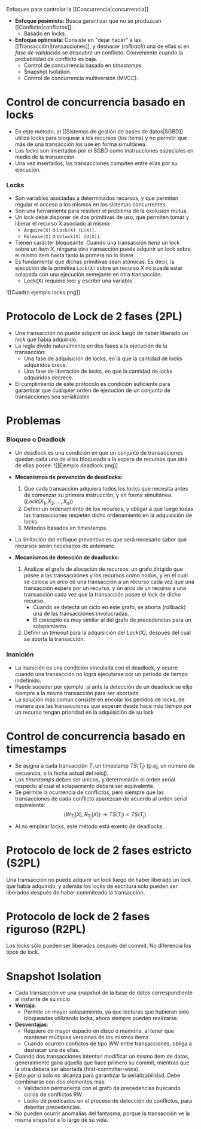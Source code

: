 Enfoques para controlar la [[Concurrencia|concurrencia]].
- **Enfoque pesimista:** Busca garantizar que no se produzcan [[Conflicto|conflictos]].
	- Basado en locks.
- **Enfoque optimista**: Consiste en "dejar hacer" a las [[Transacción|transacciones]], y deshacer (*rollback*) una de ellas si en *fase de validación* se descubre un conflicto. Conveniente cuando la probabilidad de conflicto es baja.
	- Control de concurrencia basado en *timestamps*.
	- Snapshot Isolation.
	- Control de concurrencia multiversión (MVCC).

# Control de concurrencia basado en locks

- En este método, el [[Sistemas de gestión de bases de datos|SGBD]] utiliza locks para bloquear a los recursos (los ítems) y no permitir que más de una transacción los use en forma simultánea. 
- Los *locks* son insertados por el SGBD como instrucciones especiales en medio de la transacción. 
- Una vez insertados, las transacciones compiten entre ellas por su ejecución. 
### Locks
- Son variables asociadas a determinados recursos, y que permiten regular el acceso a los mismos en los sistemas concurrentes. 
- Son una herramienta para resolver el problema de la exclusión mutua. 
- Un lock debe disponer de dos primitivas de uso, que permiten tomar y liberar el recurso *X* asociado al mismo: 
	- `Acquire(X)` ó `Lock(X) (L(X))`. 
	- ``Release(X)`` ó ``Unlock(X) (U(X))``. 
- Tienen carácter bloqueante: Cuando una transacción *tiene* un lock sobre un ítem *X*, ninguna otra transacción puede adquirir un lock sobre el mismo ítem hasta tanto la primera no lo libere. 
- Es fundamental que dichas primitivas sean atómicas. Es decir, la ejecución de la primitiva ``Lock(X)`` sobre un recurso *X* no puede estar solapada con una ejecución semejante en otra transacción. 
	- Lock(X) requiere leer y escribir una variable.

![[Cuadro ejemplo locks.png]]

# Protocolo de Lock de 2 fases (2PL)

- Una transacción no puede adquirir un *lock* luego de haber liberado un *lock* que había adquirido.
- La regla divide naturalmente en dos fases a la ejecución de la transacción:
	- Una fase de adquisición de locks, en la que la cantidad de locks adquiridos crece. 
	- Una fase de liberación de locks, en que la cantidad de locks adquiridos decrece.
- El cumplimiento de este protocolo es condición suficiente para garantizar que cualquier orden de ejecución de un conjunto de transacciones sea serializable

# Problemas

### Bloqueo o Deadlock

- Un deadlock es una condición en que un conjunto de transacciones quedan cada una de ellas bloqueada a la espera de recursos que otra de ellas posee.
![[Ejemplo deadlock.png]]

- **Mecanismos de prevención de deadlocks:** 
	1. Que cada transacción adquiera todos los locks que necesita antes de comenzar su primera instrucción, y en forma simultánea. ($Lock(X_1, X_2, \dots, X_n)$). 
	2. Definir un ordenamiento de los recursos, y obligar a que luego todas las transacciones respeten dicho ordenamiento en la adquisición de locks. 
	3. Métodos basados en timestamps. 
- La limitación del enfoque preventivo es que será necesario saber qué recursos serán necesarios de antemano.

- **Mecanismos de detección de deadlocks:** 
	1. Analizar el grafo de alocación de recursos: un grafo dirigido que posee a las transacciones y los recursos como nodos, y en el cual se coloca un arco de una transacción a un recurso cada vez que una transacción espera por un recurso, y un arco de un recurso a una transacción cada vez que la transacción posee el lock de dicho recurso. 
		- Cuando se detecta un ciclo en este grafo, se aborta (rollback) una de las transacciones involucradas. 
		- El concepto es muy similar al del grafo de precedencias para un solapamiento.
	2. Definir un *timeout* para la adquisición del *Lock(X)*, después del cual se aborta la transacción.

### Inanición

- La inanición es una condición vinculada con el deadlock, y ocurre cuando una transacción no logra ejecutarse por un periodo de tiempo indefinido.
- Puede suceder por ejemplo, si ante la detección de un deadlock se elije siempre a la misma transacción para ser abortada. 
- La solución más común consiste en encolar los pedidos de locks, de manera que las transacciones que esperan desde hace más tiempo por un recurso tengan prioridad en la adquisición de su lock

# Control de concurrencia basado en timestamps

- Se asigna a cada transacción $T_i$ un timestamp $TS(T_i)$ (p.ej, un número de secuencia, o la fecha actual del reloj). 
- Los *timestamps* deben ser únicos, y determinarán el orden serial respecto al cual el solapamiento deberá ser equivalente. 
- Se permite la ocurrencia de conflictos, pero siempre que las transacciones de cada conflicto aparezcan de acuerdo al orden serial equivalente: 
$$(W_{T_i} (X), R_{T_j} (X)) → TS(T_i) < TS(T_j)$$
- Al no emplear locks, este método está exento de deadlocks.

# Protocolo de lock de 2 fases estricto (S2PL)

Una transacción no puede adquirir un lock luego de haber liberado un lock que había adquirido, y además los locks de escritura sólo pueden ser liberados después de haber commiteado la transacción.

# Protocolo de lock de 2 fases riguroso (R2PL)

Los locks sólo pueden ser liberados después del commit. No diferencia los tipos de lock.
# Snapshot Isolation

- Cada transacción ve una snapshot de la base de datos correspondiente al instante de su inicio. 
- **Ventaja**: 
	- Permite un mayor solapamiento, ya que lecturas que hubieran sido bloqueadas utilizando locks, ahora siempre pueden realizarse. 
- **Desventajas**: 
	- Requiere de mayor espacio en disco o memoria, al tener que mantener múltiples versiones de los mismos ítems. 
	- Cuando ocurren confictos de tipo WW entre transacciones, obliga a deshacer una de ellas.
- Cuando dos transacciones intentan modificar un mismo ítem de datos, generalmente gana aquella que hace primero su commit, mientras que la otra deberá ser abortada (first-committer-wins).
- Esto por sí solo no alcanza para garantizar la serializabilidad. Debe combinarse con dos elementos más: 
	- Validación permanente con el grafo de precedencias buscando ciclos de conflictos RW. 
	- Locks de predicados en el proceso de detección de conflictos, para detectar precedencias.
- No pueden ocurrir anomalías del fantasma, porque la transacción ve la misma snapshot a lo largo de su vida.

